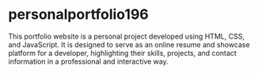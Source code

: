 # personalportfolio196
This portfolio website is a personal project developed using HTML, CSS, and JavaScript. It is designed to serve as an online resume and showcase platform for a developer, highlighting their skills, projects, and contact information in a professional and interactive way. 
